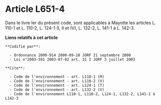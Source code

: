 # Article L651-4

Dans le livre Ier du présent code, sont applicables à Mayotte les articles L. 110-1 et L. 110-2, L. 124-1 (I, II et IV), L.
132-2, L. 141-1 à L. 142-3.

**Liens relatifs à cet article**

	**Codifié par**:

	  - Ordonnance 2000-914 2000-09-18 JORF 21 septembre 2000
	  - Loi n°2003-591 2003-07-02 art. 31 I JORF 3 juillet 2003

	**Cite**:

	  - Code de l'environnement - art. L110-1 (M)
	  - Code de l'environnement - art. L110-2 (V)
	  - Code de l'environnement - art. L124-1 (T)
	  - Code de l'environnement - art. L132-2 (V)
	  - Code de l'environnement L110-1, L110-2, L124-1, L132-2, L141-1 à L142-3
